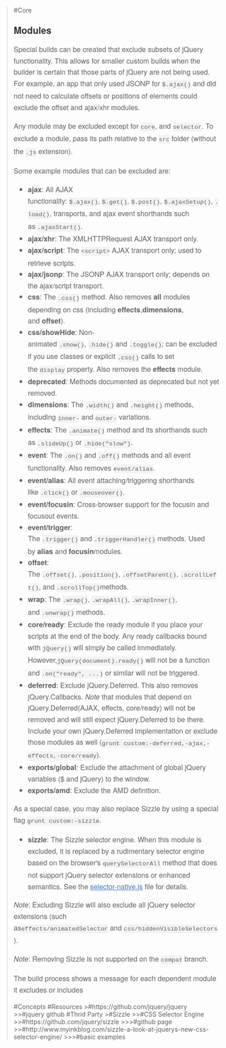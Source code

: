 >#Core
><h3 style="box-sizing: border-box; margin-top: 1em; margin-bottom: 16px; line-height: 1.43; font-size: 1.5em; color: rgb(51, 51, 51); font-family: 'Helvetica Neue', Helvetica, 'Segoe UI', Arial, freesans, sans-serif, 'Segoe UI Emoji', 'Segoe UI Symbol';">Modules</h3><p style="box-sizing: border-box; margin-bottom: 16px; font-family: 'Helvetica Neue', Helvetica, 'Segoe UI', Arial, freesans, sans-serif, 'Segoe UI Emoji', 'Segoe UI Symbol'; font-size: 16px; line-height: 25.6px;">Special builds can be created that exclude subsets of jQuery functionality. This allows for smaller custom builds when the builder is certain that those parts of jQuery are not being used. For example, an app that only used JSONP for&nbsp;<code style="box-sizing: border-box; font-family: Consolas, 'Liberation Mono', Menlo, Courier, monospace; font-size: 13.6px; padding: 0.2em 0px; margin: 0px; background-color: rgba(0, 0, 0, 0.0392157);">$.ajax()</code>&nbsp;and did not need to calculate offsets or positions of elements could exclude the offset and ajax/xhr modules.</p><p style="box-sizing: border-box; margin-bottom: 16px; font-family: 'Helvetica Neue', Helvetica, 'Segoe UI', Arial, freesans, sans-serif, 'Segoe UI Emoji', 'Segoe UI Symbol'; font-size: 16px; line-height: 25.6px;">Any module may be excluded except for&nbsp;<code style="box-sizing: border-box; font-family: Consolas, 'Liberation Mono', Menlo, Courier, monospace; font-size: 13.6px; padding: 0.2em 0px; margin: 0px; background-color: rgba(0, 0, 0, 0.0392157);">core</code>, and&nbsp;<code style="box-sizing: border-box; font-family: Consolas, 'Liberation Mono', Menlo, Courier, monospace; font-size: 13.6px; padding: 0.2em 0px; margin: 0px; background-color: rgba(0, 0, 0, 0.0392157);">selector</code>. To exclude a module, pass its path relative to the&nbsp;<code style="box-sizing: border-box; font-family: Consolas, 'Liberation Mono', Menlo, Courier, monospace; font-size: 13.6px; padding: 0.2em 0px; margin: 0px; background-color: rgba(0, 0, 0, 0.0392157);">src</code>&nbsp;folder (without the&nbsp;<code style="box-sizing: border-box; font-family: Consolas, 'Liberation Mono', Menlo, Courier, monospace; font-size: 13.6px; padding: 0.2em 0px; margin: 0px; background-color: rgba(0, 0, 0, 0.0392157);">.js</code>&nbsp;extension).</p><p style="box-sizing: border-box; margin-bottom: 16px; font-family: 'Helvetica Neue', Helvetica, 'Segoe UI', Arial, freesans, sans-serif, 'Segoe UI Emoji', 'Segoe UI Symbol'; font-size: 16px; line-height: 25.6px;">Some example modules that can be excluded are:</p><ul style="box-sizing: border-box; padding-left: 2em; margin-bottom: 16px; font-family: 'Helvetica Neue', Helvetica, 'Segoe UI', Arial, freesans, sans-serif, 'Segoe UI Emoji', 'Segoe UI Symbol'; font-size: 16px; line-height: 25.6px;"><li style="box-sizing: border-box;"><strong style="box-sizing: border-box;">ajax</strong>: All AJAX functionality:&nbsp;<code style="box-sizing: border-box; font-family: Consolas, 'Liberation Mono', Menlo, Courier, monospace; font-size: 13.6px; padding: 0.2em 0px; margin: 0px; background-color: rgba(0, 0, 0, 0.0392157);">$.ajax()</code>,&nbsp;<code style="box-sizing: border-box; font-family: Consolas, 'Liberation Mono', Menlo, Courier, monospace; font-size: 13.6px; padding: 0.2em 0px; margin: 0px; background-color: rgba(0, 0, 0, 0.0392157);">$.get()</code>,&nbsp;<code style="box-sizing: border-box; font-family: Consolas, 'Liberation Mono', Menlo, Courier, monospace; font-size: 13.6px; padding: 0.2em 0px; margin: 0px; background-color: rgba(0, 0, 0, 0.0392157);">$.post()</code>,&nbsp;<code style="box-sizing: border-box; font-family: Consolas, 'Liberation Mono', Menlo, Courier, monospace; font-size: 13.6px; padding: 0.2em 0px; margin: 0px; background-color: rgba(0, 0, 0, 0.0392157);">$.ajaxSetup()</code>,&nbsp;<code style="box-sizing: border-box; font-family: Consolas, 'Liberation Mono', Menlo, Courier, monospace; font-size: 13.6px; padding: 0.2em 0px; margin: 0px; background-color: rgba(0, 0, 0, 0.0392157);">.load()</code>, transports, and ajax event shorthands such as&nbsp;<code style="box-sizing: border-box; font-family: Consolas, 'Liberation Mono', Menlo, Courier, monospace; font-size: 13.6px; padding: 0.2em 0px; margin: 0px; background-color: rgba(0, 0, 0, 0.0392157);">.ajaxStart()</code>.</li><li style="box-sizing: border-box;"><strong style="box-sizing: border-box;">ajax/xhr</strong>: The XMLHTTPRequest AJAX transport only.</li><li style="box-sizing: border-box;"><strong style="box-sizing: border-box;">ajax/script</strong>: The&nbsp;<code style="box-sizing: border-box; font-family: Consolas, 'Liberation Mono', Menlo, Courier, monospace; font-size: 13.6px; padding: 0.2em 0px; margin: 0px; background-color: rgba(0, 0, 0, 0.0392157);">&lt;script&gt;</code>&nbsp;AJAX transport only; used to retrieve scripts.</li><li style="box-sizing: border-box;"><strong style="box-sizing: border-box;">ajax/jsonp</strong>: The JSONP AJAX transport only; depends on the ajax/script transport.</li><li style="box-sizing: border-box;"><strong style="box-sizing: border-box;">css</strong>: The&nbsp;<code style="box-sizing: border-box; font-family: Consolas, 'Liberation Mono', Menlo, Courier, monospace; font-size: 13.6px; padding: 0.2em 0px; margin: 0px; background-color: rgba(0, 0, 0, 0.0392157);">.css()</code>&nbsp;method. Also removes&nbsp;<strong style="box-sizing: border-box;">all</strong>&nbsp;modules depending on css (including&nbsp;<strong style="box-sizing: border-box;">effects</strong>,<strong style="box-sizing: border-box;">dimensions</strong>, and&nbsp;<strong style="box-sizing: border-box;">offset</strong>).</li><li style="box-sizing: border-box;"><strong style="box-sizing: border-box;">css/showHide</strong>: Non-animated&nbsp;<code style="box-sizing: border-box; font-family: Consolas, 'Liberation Mono', Menlo, Courier, monospace; font-size: 13.6px; padding: 0.2em 0px; margin: 0px; background-color: rgba(0, 0, 0, 0.0392157);">.show()</code>,&nbsp;<code style="box-sizing: border-box; font-family: Consolas, 'Liberation Mono', Menlo, Courier, monospace; font-size: 13.6px; padding: 0.2em 0px; margin: 0px; background-color: rgba(0, 0, 0, 0.0392157);">.hide()</code>&nbsp;and&nbsp;<code style="box-sizing: border-box; font-family: Consolas, 'Liberation Mono', Menlo, Courier, monospace; font-size: 13.6px; padding: 0.2em 0px; margin: 0px; background-color: rgba(0, 0, 0, 0.0392157);">.toggle()</code>; can be excluded if you use classes or explicit&nbsp;<code style="box-sizing: border-box; font-family: Consolas, 'Liberation Mono', Menlo, Courier, monospace; font-size: 13.6px; padding: 0.2em 0px; margin: 0px; background-color: rgba(0, 0, 0, 0.0392157);">.css()</code>&nbsp;calls to set the&nbsp;<code style="box-sizing: border-box; font-family: Consolas, 'Liberation Mono', Menlo, Courier, monospace; font-size: 13.6px; padding: 0.2em 0px; margin: 0px; background-color: rgba(0, 0, 0, 0.0392157);">display</code>&nbsp;property. Also removes the&nbsp;<strong style="box-sizing: border-box;">effects</strong>&nbsp;module.</li><li style="box-sizing: border-box;"><strong style="box-sizing: border-box;">deprecated</strong>: Methods documented as deprecated but not yet removed.</li><li style="box-sizing: border-box;"><strong style="box-sizing: border-box;">dimensions</strong>: The&nbsp;<code style="box-sizing: border-box; font-family: Consolas, 'Liberation Mono', Menlo, Courier, monospace; font-size: 13.6px; padding: 0.2em 0px; margin: 0px; background-color: rgba(0, 0, 0, 0.0392157);">.width()</code>&nbsp;and&nbsp;<code style="box-sizing: border-box; font-family: Consolas, 'Liberation Mono', Menlo, Courier, monospace; font-size: 13.6px; padding: 0.2em 0px; margin: 0px; background-color: rgba(0, 0, 0, 0.0392157);">.height()</code>&nbsp;methods, including&nbsp;<code style="box-sizing: border-box; font-family: Consolas, 'Liberation Mono', Menlo, Courier, monospace; font-size: 13.6px; padding: 0.2em 0px; margin: 0px; background-color: rgba(0, 0, 0, 0.0392157);">inner-</code>&nbsp;and&nbsp;<code style="box-sizing: border-box; font-family: Consolas, 'Liberation Mono', Menlo, Courier, monospace; font-size: 13.6px; padding: 0.2em 0px; margin: 0px; background-color: rgba(0, 0, 0, 0.0392157);">outer-</code>&nbsp;variations.</li><li style="box-sizing: border-box;"><strong style="box-sizing: border-box;">effects</strong>: The&nbsp;<code style="box-sizing: border-box; font-family: Consolas, 'Liberation Mono', Menlo, Courier, monospace; font-size: 13.6px; padding: 0.2em 0px; margin: 0px; background-color: rgba(0, 0, 0, 0.0392157);">.animate()</code>&nbsp;method and its shorthands such as&nbsp;<code style="box-sizing: border-box; font-family: Consolas, 'Liberation Mono', Menlo, Courier, monospace; font-size: 13.6px; padding: 0.2em 0px; margin: 0px; background-color: rgba(0, 0, 0, 0.0392157);">.slideUp()</code>&nbsp;or&nbsp;<code style="box-sizing: border-box; font-family: Consolas, 'Liberation Mono', Menlo, Courier, monospace; font-size: 13.6px; padding: 0.2em 0px; margin: 0px; background-color: rgba(0, 0, 0, 0.0392157);">.hide("slow")</code>.</li><li style="box-sizing: border-box;"><strong style="box-sizing: border-box;">event</strong>: The&nbsp;<code style="box-sizing: border-box; font-family: Consolas, 'Liberation Mono', Menlo, Courier, monospace; font-size: 13.6px; padding: 0.2em 0px; margin: 0px; background-color: rgba(0, 0, 0, 0.0392157);">.on()</code>&nbsp;and&nbsp;<code style="box-sizing: border-box; font-family: Consolas, 'Liberation Mono', Menlo, Courier, monospace; font-size: 13.6px; padding: 0.2em 0px; margin: 0px; background-color: rgba(0, 0, 0, 0.0392157);">.off()</code>&nbsp;methods and all event functionality. Also removes&nbsp;<code style="box-sizing: border-box; font-family: Consolas, 'Liberation Mono', Menlo, Courier, monospace; font-size: 13.6px; padding: 0.2em 0px; margin: 0px; background-color: rgba(0, 0, 0, 0.0392157);">event/alias</code>.</li><li style="box-sizing: border-box;"><strong style="box-sizing: border-box;">event/alias</strong>: All event attaching/triggering shorthands like&nbsp;<code style="box-sizing: border-box; font-family: Consolas, 'Liberation Mono', Menlo, Courier, monospace; font-size: 13.6px; padding: 0.2em 0px; margin: 0px; background-color: rgba(0, 0, 0, 0.0392157);">.click()</code>&nbsp;or&nbsp;<code style="box-sizing: border-box; font-family: Consolas, 'Liberation Mono', Menlo, Courier, monospace; font-size: 13.6px; padding: 0.2em 0px; margin: 0px; background-color: rgba(0, 0, 0, 0.0392157);">.mouseover()</code>.</li><li style="box-sizing: border-box;"><strong style="box-sizing: border-box;">event/focusin</strong>: Cross-browser support for the focusin and focusout events.</li><li style="box-sizing: border-box;"><strong style="box-sizing: border-box;">event/trigger</strong>: The&nbsp;<code style="box-sizing: border-box; font-family: Consolas, 'Liberation Mono', Menlo, Courier, monospace; font-size: 13.6px; padding: 0.2em 0px; margin: 0px; background-color: rgba(0, 0, 0, 0.0392157);">.trigger()</code>&nbsp;and&nbsp;<code style="box-sizing: border-box; font-family: Consolas, 'Liberation Mono', Menlo, Courier, monospace; font-size: 13.6px; padding: 0.2em 0px; margin: 0px; background-color: rgba(0, 0, 0, 0.0392157);">.triggerHandler()</code>&nbsp;methods. Used by&nbsp;<strong style="box-sizing: border-box;">alias</strong>&nbsp;and&nbsp;<strong style="box-sizing: border-box;">focusin</strong>modules.</li><li style="box-sizing: border-box;"><strong style="box-sizing: border-box;">offset</strong>: The&nbsp;<code style="box-sizing: border-box; font-family: Consolas, 'Liberation Mono', Menlo, Courier, monospace; font-size: 13.6px; padding: 0.2em 0px; margin: 0px; background-color: rgba(0, 0, 0, 0.0392157);">.offset()</code>,&nbsp;<code style="box-sizing: border-box; font-family: Consolas, 'Liberation Mono', Menlo, Courier, monospace; font-size: 13.6px; padding: 0.2em 0px; margin: 0px; background-color: rgba(0, 0, 0, 0.0392157);">.position()</code>,&nbsp;<code style="box-sizing: border-box; font-family: Consolas, 'Liberation Mono', Menlo, Courier, monospace; font-size: 13.6px; padding: 0.2em 0px; margin: 0px; background-color: rgba(0, 0, 0, 0.0392157);">.offsetParent()</code>,&nbsp;<code style="box-sizing: border-box; font-family: Consolas, 'Liberation Mono', Menlo, Courier, monospace; font-size: 13.6px; padding: 0.2em 0px; margin: 0px; background-color: rgba(0, 0, 0, 0.0392157);">.scrollLeft()</code>, and&nbsp;<code style="box-sizing: border-box; font-family: Consolas, 'Liberation Mono', Menlo, Courier, monospace; font-size: 13.6px; padding: 0.2em 0px; margin: 0px; background-color: rgba(0, 0, 0, 0.0392157);">.scrollTop()</code>methods.</li><li style="box-sizing: border-box;"><strong style="box-sizing: border-box;">wrap</strong>: The&nbsp;<code style="box-sizing: border-box; font-family: Consolas, 'Liberation Mono', Menlo, Courier, monospace; font-size: 13.6px; padding: 0.2em 0px; margin: 0px; background-color: rgba(0, 0, 0, 0.0392157);">.wrap()</code>,&nbsp;<code style="box-sizing: border-box; font-family: Consolas, 'Liberation Mono', Menlo, Courier, monospace; font-size: 13.6px; padding: 0.2em 0px; margin: 0px; background-color: rgba(0, 0, 0, 0.0392157);">.wrapAll()</code>,&nbsp;<code style="box-sizing: border-box; font-family: Consolas, 'Liberation Mono', Menlo, Courier, monospace; font-size: 13.6px; padding: 0.2em 0px; margin: 0px; background-color: rgba(0, 0, 0, 0.0392157);">.wrapInner()</code>, and&nbsp;<code style="box-sizing: border-box; font-family: Consolas, 'Liberation Mono', Menlo, Courier, monospace; font-size: 13.6px; padding: 0.2em 0px; margin: 0px; background-color: rgba(0, 0, 0, 0.0392157);">.unwrap()</code>&nbsp;methods.</li><li style="box-sizing: border-box;"><strong style="box-sizing: border-box;">core/ready</strong>: Exclude the ready module if you place your scripts at the end of the body. Any ready callbacks bound with&nbsp;<code style="box-sizing: border-box; font-family: Consolas, 'Liberation Mono', Menlo, Courier, monospace; font-size: 13.6px; padding: 0.2em 0px; margin: 0px; background-color: rgba(0, 0, 0, 0.0392157);">jQuery()</code>&nbsp;will simply be called immediately. However,<code style="box-sizing: border-box; font-family: Consolas, 'Liberation Mono', Menlo, Courier, monospace; font-size: 13.6px; padding: 0.2em 0px; margin: 0px; background-color: rgba(0, 0, 0, 0.0392157);">jQuery(document).ready()</code>&nbsp;will not be a function and&nbsp;<code style="box-sizing: border-box; font-family: Consolas, 'Liberation Mono', Menlo, Courier, monospace; font-size: 13.6px; padding: 0.2em 0px; margin: 0px; background-color: rgba(0, 0, 0, 0.0392157);">.on("ready", ...)</code>&nbsp;or similar will not be triggered.</li><li style="box-sizing: border-box;"><strong style="box-sizing: border-box;">deferred</strong>: Exclude jQuery.Deferred. This also removes jQuery.Callbacks.&nbsp;<em style="box-sizing: border-box;">Note</em>&nbsp;that modules that depend on jQuery.Deferred(AJAX, effects, core/ready) will not be removed and will still expect jQuery.Deferred to be there. Include your own jQuery.Deferred implementation or exclude those modules as well (<code style="box-sizing: border-box; font-family: Consolas, 'Liberation Mono', Menlo, Courier, monospace; font-size: 13.6px; padding: 0.2em 0px; margin: 0px; background-color: rgba(0, 0, 0, 0.0392157);">grunt custom:-deferred,-ajax,-effects,-core/ready</code>).</li><li style="box-sizing: border-box;"><strong style="box-sizing: border-box;">exports/global</strong>: Exclude the attachment of global jQuery variables ($ and jQuery) to the window.</li><li style="box-sizing: border-box;"><strong style="box-sizing: border-box;">exports/amd</strong>: Exclude the AMD definition.</li></ul><p style="box-sizing: border-box; margin-bottom: 16px; font-family: 'Helvetica Neue', Helvetica, 'Segoe UI', Arial, freesans, sans-serif, 'Segoe UI Emoji', 'Segoe UI Symbol'; font-size: 16px; line-height: 25.6px;">As a special case, you may also replace Sizzle by using a special flag&nbsp;<code style="box-sizing: border-box; font-family: Consolas, 'Liberation Mono', Menlo, Courier, monospace; font-size: 13.6px; padding: 0.2em 0px; margin: 0px; background-color: rgba(0, 0, 0, 0.0392157);">grunt custom:-sizzle</code>.</p><ul style="box-sizing: border-box; padding-left: 2em; margin-bottom: 16px; font-family: 'Helvetica Neue', Helvetica, 'Segoe UI', Arial, freesans, sans-serif, 'Segoe UI Emoji', 'Segoe UI Symbol'; font-size: 16px; line-height: 25.6px;"><li style="box-sizing: border-box;"><strong style="box-sizing: border-box;">sizzle</strong>: The Sizzle selector engine. When this module is excluded, it is replaced by a rudimentary selector engine based on the browser's&nbsp;<code style="box-sizing: border-box; font-family: Consolas, 'Liberation Mono', Menlo, Courier, monospace; font-size: 13.6px; padding: 0.2em 0px; margin: 0px; background-color: rgba(0, 0, 0, 0.0392157);">querySelectorAll</code>&nbsp;method that does not support jQuery selector extensions or enhanced semantics. See the&nbsp;<a href="https://github.com/jquery/jquery/blob/master/src/selector-native.js" style="box-sizing: border-box; color: rgb(64, 120, 192); background-color: transparent;">selector-native.js</a>&nbsp;file for details.</li></ul><p style="box-sizing: border-box; margin-bottom: 16px; font-family: 'Helvetica Neue', Helvetica, 'Segoe UI', Arial, freesans, sans-serif, 'Segoe UI Emoji', 'Segoe UI Symbol'; font-size: 16px; line-height: 25.6px;"><em style="box-sizing: border-box;">Note</em>: Excluding Sizzle will also exclude all jQuery selector extensions (such as<code style="box-sizing: border-box; font-family: Consolas, 'Liberation Mono', Menlo, Courier, monospace; font-size: 13.6px; padding: 0.2em 0px; margin: 0px; background-color: rgba(0, 0, 0, 0.0392157);">effects/animatedSelector</code>&nbsp;and&nbsp;<code style="box-sizing: border-box; font-family: Consolas, 'Liberation Mono', Menlo, Courier, monospace; font-size: 13.6px; padding: 0.2em 0px; margin: 0px; background-color: rgba(0, 0, 0, 0.0392157);">css/hiddenVisibleSelectors</code>).</p><p style="box-sizing: border-box; margin-bottom: 16px; font-family: 'Helvetica Neue', Helvetica, 'Segoe UI', Arial, freesans, sans-serif, 'Segoe UI Emoji', 'Segoe UI Symbol'; font-size: 16px; line-height: 25.6px;"><em style="box-sizing: border-box;">Note</em>: Removing Sizzle is not supported on the&nbsp;<code style="box-sizing: border-box; font-family: Consolas, 'Liberation Mono', Menlo, Courier, monospace; font-size: 13.6px; padding: 0.2em 0px; margin: 0px; background-color: rgba(0, 0, 0, 0.0392157);">compat</code>&nbsp;branch.</p><p style="box-sizing: border-box; margin-bottom: 16px; font-family: 'Helvetica Neue', Helvetica, 'Segoe UI', Arial, freesans, sans-serif, 'Segoe UI Emoji', 'Segoe UI Symbol'; font-size: 16px; line-height: 25.6px;">The build process shows a message for each dependent module it excludes or includes</p>
>#Concepts
>#Resources
>>#https://github.com/jquery/jquery
>>>#jquery github
>#Thrid Party
>>#Sizzle
>>>#CSS Selector Engine
>>>#https://github.com/jquery/sizzle
>>>>#github page
>>>#http://www.myinkblog.com/sizzle-a-look-at-jquerys-new-css-selector-engine/
>>>>#basic examples
